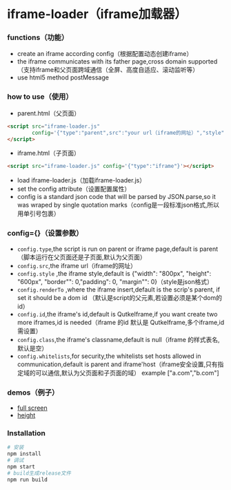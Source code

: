 iframe-loader（iframe加载器）
==============================

### functions（功能）

* create an  iframe according config（根据配置动态创建iframe）
* the iframe communicates with its father page,cross domain supported（支持iframe和父页面跨域通信（全屏、高度自适应、滚动监听等）
* use html5 method postMessage

### how to use（使用）

* parent.html（父页面）

```html
<script src="iframe-loader.js"
        config='{"type":"parent",src":"your url（iframe的网址）","style":{"width":"800px","height":"600px"},"renderTo":"myDiv","id":"myIframe"}'>
</script>
```

* iframe.html（子页面）

```html
<script src="iframe-loader.js" config='{"type":"iframe"}'></script>
```

* load iframe-loader.js（加载iframe-loader.js）
* set the config attribute（设置配置属性）
* config is a standard json code that will be parsed by JSON.parse,so it was wraped by single quotation marks（config是一段标准json格式,所以用单引号包裹）

### config={}（设置参数）

* `config.type`,the script is run on parent or iframe page,default is parent（脚本运行在父页面还是子页面,默认为父页面）
* `config.src`,the iframe url（iframe的网址）
* `config.style` ,the iframe style,default is {"width": "800px", "height": "600px", "border"": 0,"padding": 0, "margin"": 0}（style是json格式）
* `config.renderTo` ,where the iframe insert,default is the scrip's parent, if set it should be  a dom id （默认是script的父元素,若设置必须是某个dom的id）
* `config.id`,the iframe's id,default is QutkeIframe,if you want create two more iframes,id is needed（iframe 的id 默认是 QutkeIframe,多个iframe,id需设置）
* `config.class`,the iframe's classname,default is null（iframe 的样式表名,默认是空）
* `config.whitelists`,for security,the whitelists set hosts allowed in communication,default is parent and iframe'host（iframe安全设置,只有指定域的可以通信,默认为父页面和子页面的域） example ["a.com","b.com"]

### demos（例子）

* [full screen](http://21k.github.io/iframe-loader/demos/index.htm)
* [height](http://21k.github.io/iframe-loader/demos/parent.html)

### Installation

```bash
# 安装
npm install
# 调试
npm start
# build生成release文件
npm run build
```
